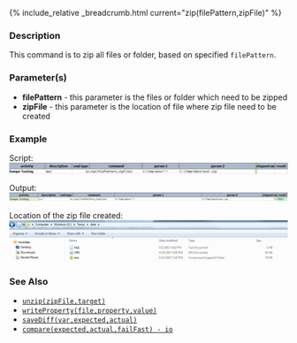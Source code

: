 {% include_relative _breadcrumb.html current="zip(filePattern,zipFile)" %}


### Description
This command is to zip all files or folder, based on specified `filePattern`.


### Parameter(s)
- **filePattern** \- this parameter is the files or folder which need to be zipped
- **zipFile** \- this parameter is the location of file where zip file need to be created


### Example
Script:<br/>
![script](image/zip_01.png)

Output:<br/>
![output](image/zip_02.png)

Location of the zip file created:<br/>
![location](image/zip_03.png)


### See Also
- [`unzip(zipFile,target)`](unzip(zipFile,target))
- [`writeProperty(file,property,value)`](writeProperty(file,property,value))
- [`saveDiff(var,expected,actual)`](saveDiff(var,expected,actual))
- [`compare(expected,actual,failFast) - io`](compare(expected,actual,failFast))
